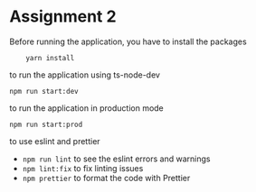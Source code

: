 # Assignment 2

Before running the application,  you have to install the packages

```
    yarn install
```

to run the application using ts-node-dev

```
npm run start:dev
```

to run the application in production mode

```
npm run start:prod
```

to use eslint and prettier

* `npm run lint` to see the eslint errors and warnings
* `npm lint:fix` to fix linting issues
* `npm prettier` to format the code with Prettier
